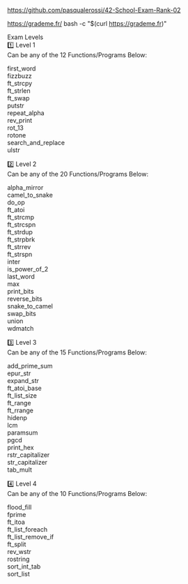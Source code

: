 
https://github.com/pasqualerossi/42-School-Exam-Rank-02

https://grademe.fr/
bash -c "$(curl https://grademe.fr)"


Exam Levels  
1️⃣ Level 1  
Can be any of the 12 Functions/Programs Below:  

first_word  
fizzbuzz  
ft_strcpy  
ft_strlen   
ft_swap  
putstr  
repeat_alpha  
rev_print  
rot_13  
rotone  
search_and_replace  
ulstr  

2️⃣ Level 2  
Can be any of the 20 Functions/Programs Below:  

alpha_mirror  
camel_to_snake  
do_op  
ft_atoi  
ft_strcmp  
ft_strcspn  
ft_strdup  
ft_strpbrk  
ft_strrev  
ft_strspn  
inter  
is_power_of_2  
last_word  
max  
print_bits  
reverse_bits  
snake_to_camel  
swap_bits   
union  
wdmatch  

3️⃣ Level 3    
Can be any of the 15 Functions/Programs Below:  
 
add_prime_sum  
epur_str  
expand_str  
ft_atoi_base  
ft_list_size  
ft_range  
ft_rrange  
hidenp  
lcm  
paramsum  
pgcd  
print_hex  
rstr_capitalizer  
str_capitalizer  
tab_mult 

4️⃣ Level 4   
Can be any of the 10 Functions/Programs Below:  

flood_fill  
fprime  
ft_itoa  
ft_list_foreach  
ft_list_remove_if  
ft_split  
rev_wstr  
rostring  
sort_int_tab  
sort_list  
